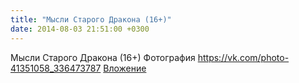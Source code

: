 ```yaml
---
title: "Мысли Старого Дракона (16+)"
date: 2014-08-03 21:51:00 +0300
---
```


Мысли Старого Дракона (16+)
Фотография
<a class="vk-attach" href="https://vk.com/photo-41351058_336473787">https://vk.com/photo-41351058_336473787</a>
<a class="vk-attach" href="https://vk.com/photo-41351058_336473787">Вложение</a>
